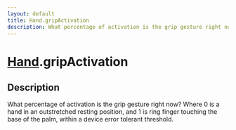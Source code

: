 ```yaml
---
layout: default
title: Hand.gripActivation
description: What percentage of activation is the grip gesture right now? Where 0 is a hand in an outstretched resting position, and 1 is ring finger touching the base of the palm, within a device error tolerant threshold.
---
```

# [Hand]({{site.url}}/Pages/Reference/Hand.html).gripActivation

## Description
What percentage of activation is the grip gesture right now? Where 0 is a hand in
an outstretched resting position, and 1 is ring finger touching the base of the palm, within
a device error tolerant threshold.

